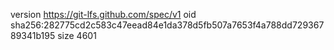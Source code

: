version https://git-lfs.github.com/spec/v1
oid sha256:282775cd2c583c47eead84e1da378d5fb507a7653f4a788dd72936789341b195
size 4601
